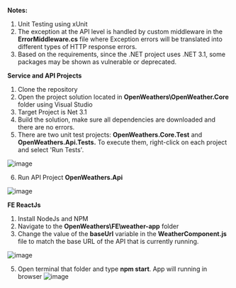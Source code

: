 **Notes:**
1. Unit Testing using xUnit
2. The exception at the API level is handled by custom middleware in the **ErrorMiddleware.cs** file where Exception errors will be translated into different types of HTTP response errors.
3. Based on the requirements, since the .NET project uses .NET 3.1, some packages may be shown as vulnerable or deprecated.

**Service and API Projects**

1. Clone the repository
2. Open the project solution located in **OpenWeathers\OpenWeather.Core** folder using Visual Studio
3. Target Project is Net 3.1
4. Build the solution, make sure all dependencies are downloaded and there are no errors.
5. There are two unit test projects: **OpenWeathers.Core.Test** and **OpenWeathers.Api.Tests.** To execute them, right-click on each project and select 'Run Tests'.

![image](https://github.com/user-attachments/assets/33a16b6e-3f65-46c2-8403-1dd12d1d66fc)


   
6. Run API Project **OpenWeathers.Api**

![image](https://github.com/user-attachments/assets/a241e62f-28ea-4bc6-9ea7-e594393c2553)


**FE ReactJs**
1. Install NodeJs and NPM
2. Navigate to the **OpenWeathers\FE\weather-app** folder 
3. Change the value of the **baseUrl** variable in the **WeatherComponent.js** file to match the base URL of the API that is currently running.
   
![image](https://github.com/user-attachments/assets/197bacc1-90c9-47bc-8729-c4757ccda165)

   
5. Open terminal that folder and type **npm start**. App will running in browser
![image](https://github.com/user-attachments/assets/5048d375-1234-4d85-ba44-9e01823d37bb)
